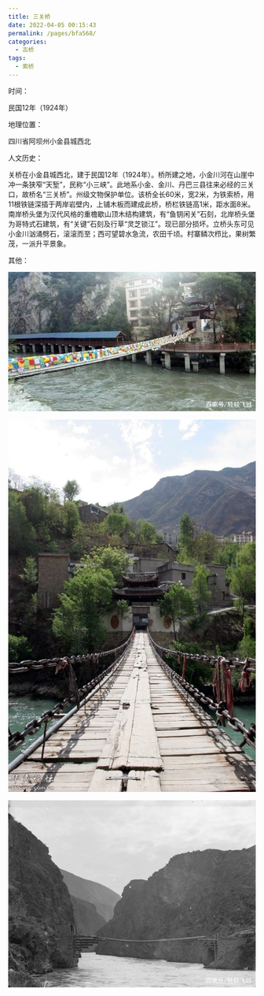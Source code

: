 ```yaml
---
title: 三关桥
date: 2022-04-05 00:15:43
permalink: /pages/bfa568/
categories:
  - 古桥
tags:
  - 索桥 
---
```

时间：

民国12年（1924年）

地理位置：

四川省阿坝州小金县城西北

人文历史：

关桥在小金县城西北，建于民国12年（1924年）。桥所建之地，小金川河在山崖中冲一条狭窄“天堑”，民称“小三峡”。此地系小金、金川、丹巴三县往来必经的三关口，故桥名“三关桥”。州级文物保护单位。该桥全长60米，宽2米，为铁索桥，用11根铁链深插于两岸岩壁内，上铺木板而建成此桥，桥栏铁链高1米，距水面8米。南岸桥头堡为汉代风格的重檐歇山顶木结构建筑，有“鱼钥闲关”石刻，北岸桥头堡为哥特式石建筑，有“关键”石刻及行草“灵芝锁江”。现已部分损坏。立桥头东可见小金川汹涌劈石，滚滚而至；西可望碧水急流，农田千顷。村寨鳞次栉比，果树繁茂，一派升平景象。

其他：

![三关桥](/img/photo/35.jpg)

![三关桥](/img/photo/36.jpg)

![三关桥](/img/photo/37.jpg)
